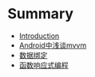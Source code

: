 # Summary

* [Introduction](README.md)
* [Android中浅谈mvvm](chapter1/qian_tan_mvvm.md)
* [数据绑定](chapter2/shu_ju_bang_ding.md)
* [函数响应式编程](chapter2/han_shu_xiang_ying_shi_bian_cheng.md)

